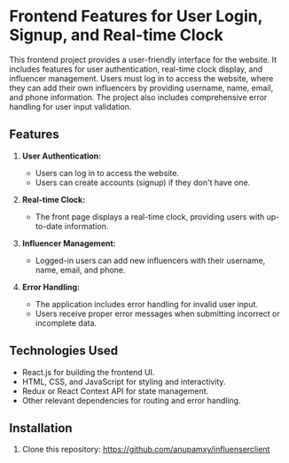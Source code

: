 # Frontend Features for User Login, Signup, and Real-time Clock

This frontend project provides a user-friendly interface for the website. It includes features for user authentication, real-time clock display, and influencer management. Users must log in to access the website, where they can add their own influencers by providing username, name, email, and phone information. The project also includes comprehensive error handling for user input validation.


## Features

1. **User Authentication:**
   - Users can log in to access the website.
   - Users can create accounts (signup) if they don't have one.
   
2. **Real-time Clock:**
   - The front page displays a real-time clock, providing users with up-to-date information.
   
3. **Influencer Management:**
   - Logged-in users can add new influencers with their username, name, email, and phone.
   
4. **Error Handling:**
   - The application includes error handling for invalid user input.
   - Users receive proper error messages when submitting incorrect or incomplete data.

## Technologies Used

- React.js for building the frontend UI.
- HTML, CSS, and JavaScript for styling and interactivity.
- Redux or React Context API for state management.
- Other relevant dependencies for routing and error handling.

## Installation

1. Clone this repository:
https://github.com/anupamxy/influenserclient
  
